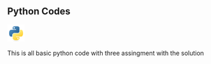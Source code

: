 <h2 align="left">Python Codes</h2>
<p align="left">  <img src="https://raw.githubusercontent.com/devicons/devicon/master/icons/python/python-original.svg" alt="python" width="40" height="40"/> </a> </p>
This is all basic python code with three assingment with the solution 
